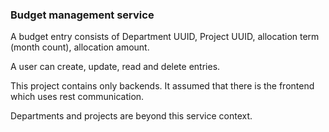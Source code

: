 ### Budget management service

A budget entry consists of Department UUID, Project UUID, allocation term (month count), allocation amount.

A user can create, update, read and delete entries.

This project contains only backends. It assumed that there is the frontend which uses rest communication.

Departments and projects are beyond this service context.
